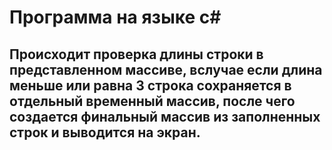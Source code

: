 # Программа на языке c#

## Происходит проверка длины строки в представленном массиве, вслучае если длина меньше или равна 3 строка сохраняется в отдельный временный массив, после чего создается финальный массив из заполненных строк и выводится на экран. 